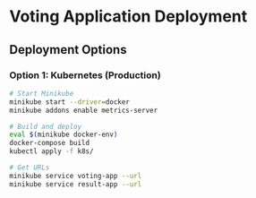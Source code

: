 # Voting Application Deployment

## Deployment Options

### Option 1: Kubernetes (Production)
```bash
# Start Minikube
minikube start --driver=docker
minikube addons enable metrics-server

# Build and deploy
eval $(minikube docker-env)
docker-compose build
kubectl apply -f k8s/

# Get URLs
minikube service voting-app --url
minikube service result-app --url